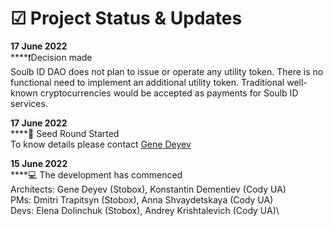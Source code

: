 # ☑ Project Status & Updates

**17 June 2022**\
****:exclamation:Decision made\
Soulb ID DAO does not plan to issue or operate any utility token. There is no functional need to implement an additional utility token. Traditional well-known cryptocurrencies would be accepted as payments for Soulb ID services.&#x20;

**17 June 2022**\
****:seedling: Seed Round Started\
To know details please contact [Gene Deyev](https://www.linkedin.com/in/deyev/)&#x20;

**15 June 2022**\
****:computer: The development has commenced\
Architects: Gene Deyev (Stobox), Konstantin Dementiev (Cody UA)\
PMs: Dmitri Trapitsyn (Stobox), Anna Shvaydetskaya (Cody UA)\
Devs: Elena Dolinchuk (Stobox), Andrey Krishtalevich (Cody UA)\

